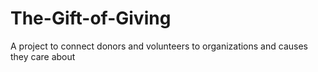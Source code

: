 # The-Gift-of-Giving
A project to connect donors and volunteers to organizations and causes they care about

